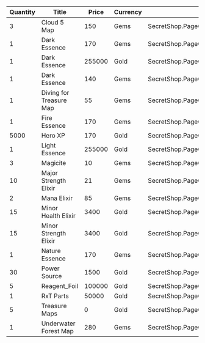 | Quantity | Title | Price | Currency |  Dev Name |
| -------- | ----- | ----- | -------- |  -------- |
| 3 | Cloud 5 Map | 150 | Gems | SecretShop.Page02.UnderworldTrader.23 |
| 1 | Dark Essence | 170 | Gems | SecretShop.Page02.Reagent.26 |
| 1 | Dark Essence | 255000 | Gold | SecretShop.Page02.Shard.01 |
| 1 | Dark Essence | 140 | Gems | SecretShop.Page02.UnderworldTrader.02 |
| 1 | Diving for Treasure Map | 55 | Gems | SecretShop.Page02.TreasureMap.01 |
| 1 | Fire Essence | 170 | Gems | SecretShop.Page02.Reagent.27 |
| 5000 | Hero XP | 170 | Gold | SecretShop.Page02.Misc.06 |
| 1 | Light Essence | 255000 | Gold | SecretShop.Page02.Reagent.08 |
| 3 | Magicite | 10 | Gems | SecretShop.Page02.Ore.02 |
| 10 | Major Strength Elixir | 21 | Gems | SecretShop.Page02.UnderworldTrader.06 |
| 2 | Mana Elixir | 85 | Gems | SecretShop.Page02.Elixir.08 |
| 15 | Minor Health Elixir | 3400 | Gold | SecretShop.Page02.Elixir.02 |
| 15 | Minor Strength Elixir | 3400 | Gold | SecretShop.Page02.Elixir.05 |
| 1 | Nature Essence | 170 | Gems | SecretShop.Page02.Reagent.25 |
| 30 | Power Source | 1500 | Gold | SecretShop.Page02.UnderworldTraderGold.01 |
| 5 | Reagent_Foil | 100000 | Gold | SecretShop.Page02.CharShard.12 |
| 1 | RxT Parts | 50000 | Gold | SecretShop.Page02.Misc.09 |
| 5 | Treasure Maps | 0 | Gold | SecretShop.Page02.Free.02 |
| 1 | Underwater Forest Map | 280 | Gems | SecretShop.Page02.UnderworldTrader.28 |
